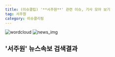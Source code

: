 ```yaml
---
title: (이슈클립) '**서주원**' 관련 이슈, 기사 모아 보기
tag: 서주원
category: 이슈클리핑
---
```

![wordcloud](https://s3.ap-northeast-2.amazonaws.com/lyrics101-wordcloud/2018-09-28-1538133655.png)
![news_img](https://user-images.githubusercontent.com/42597476/44507050-1206f400-a6e4-11e8-8d98-7ffbfebb353f.png)
## **'**서주원**'** 뉴스속보 검색결과


